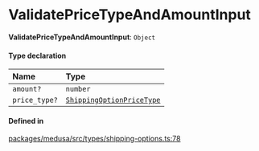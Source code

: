 # ValidatePriceTypeAndAmountInput

 **ValidatePriceTypeAndAmountInput**: `Object`

#### Type declaration

| Name | Type |
| :------ | :------ |
| `amount?` | `number` |
| `price_type?` | [`ShippingOptionPriceType`](../enums/ShippingOptionPriceType.md) |

#### Defined in

[packages/medusa/src/types/shipping-options.ts:78](https://github.com/medusajs/medusa/blob/3d9f5ae63/packages/medusa/src/types/shipping-options.ts#L78)
